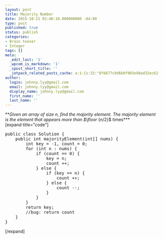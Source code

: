 ```yaml
---
layout: post
title: Majority Number
date: 2015-10-21 02:40:10.000000000 -04:00
type: post
published: true
status: publish
categories:
- Brain teaser
- Integer
tags: []
meta:
  _edit_last: '1'
  _wpcom_is_markdown: '1'
  _spost_short_title: ''
  _jetpack_related_posts_cache: a:1:{s:32:"8f6677c9d6b0f903e98ad32ec61f8deb";a:2:{s:7:"expires";i:1453117154;s:7:"payload";a:3:{i:0;a:1:{s:2:"id";i:206;}i:1;a:1:{s:2:"id";i:204;}i:2;a:1:{s:2:"id";i:423;}}}}
author:
  login: johnny.lyy@gmail.com
  email: johnny.lyy@gmail.com
  display_name: johnny.lyy@gmail.com
  first_name: ''
  last_name: ''
---
```

<p>**<em>Given an array of size n, find the majority element. The majority element is the element that appears more than $\floor</em> {n/2}$ times***<br />
[expand title="code"]</p>
<pre>
public class Solution {
    public int majorityElement(int[] nums) {
        int key = -1, count = 0;
        for (int n : nums) {
            if (count == 0) {
                key = n;
                count ++;
            } else {
                if (key == n) {
                    count ++;
                } else {
                    count --;
                }
            }
        }
        return key;
        //bug: return count
    }
}
</pre>
<p>[/expand]</p>
